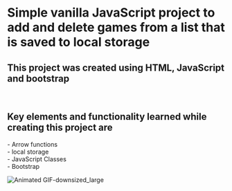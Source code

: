 <H1> Simple vanilla JavaScript project to add and delete games from a list that is saved to local storage </h1>
<h2> This project was created using HTML, JavaScript and bootstrap</h2>
<br>
<h2> Key elements and functionality learned while creating this project are</h2>
- Arrow functions <br>
- local storage <br>
- JavaScript Classes <br>
- Bootstrap <br>

![Animated GIF-downsized_large](https://media.giphy.com/media/rcdgI8qfAMnRSqiudz/giphy.gif)

